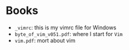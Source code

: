 Books
===

* `_vimrc`: this is my vimrc file for Windows
* `byte_of_vim_v051.pdf`: where I start for `Vim`
* `vim.pdf`: mort about vim
